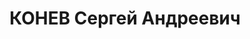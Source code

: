 ---
title: КОНЕВ Сергей Андреевич
description: "Род. в 1895, г. Ленинград, русский, член ВКП(б) в 1924-1937. Проживал:\
  \ г. Ленинград, наб. р. Карповки, д. 13, кв. 69. Отв. секретарь Лен. обл. лечебной\
  \ комиссии при обкоме ВКП(б) \n  Арестован 16.03.1937. Обв. по ст. 58-7-8-11 УК\
  \ РСФСР. Приговор: выездная сессия ВК ВС СССР в г. Ленинград, 29.11.1937 – ВМН.\
  \ Расстрелян 29.11.1937"
---